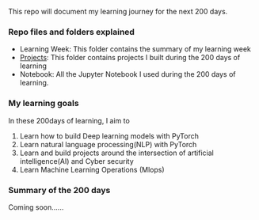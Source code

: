 This repo will document my learning journey for the next 200 days.
### Repo files and folders explained
- Learning Week: This folder contains the summary of my learning week
- [Projects](https://github.com/cyberholics/200-days-of-machine-learning/tree/main/Projects): This folder contains projects I built during the 200 days of learning
- Notebook: All the Jupyter Notebook I used during the 200 days of learning.

### My learning goals
In these 200days of learning, I aim to 
1. Learn how to build Deep learning models with PyTorch
2. Learn natural language processing(NLP) with PyTorch
3. Learn and build projects around the intersection of artificial intelligence(AI) and Cyber security
4. Learn Machine Learning Operations (Mlops)


### Summary of the 200 days
Coming soon......

